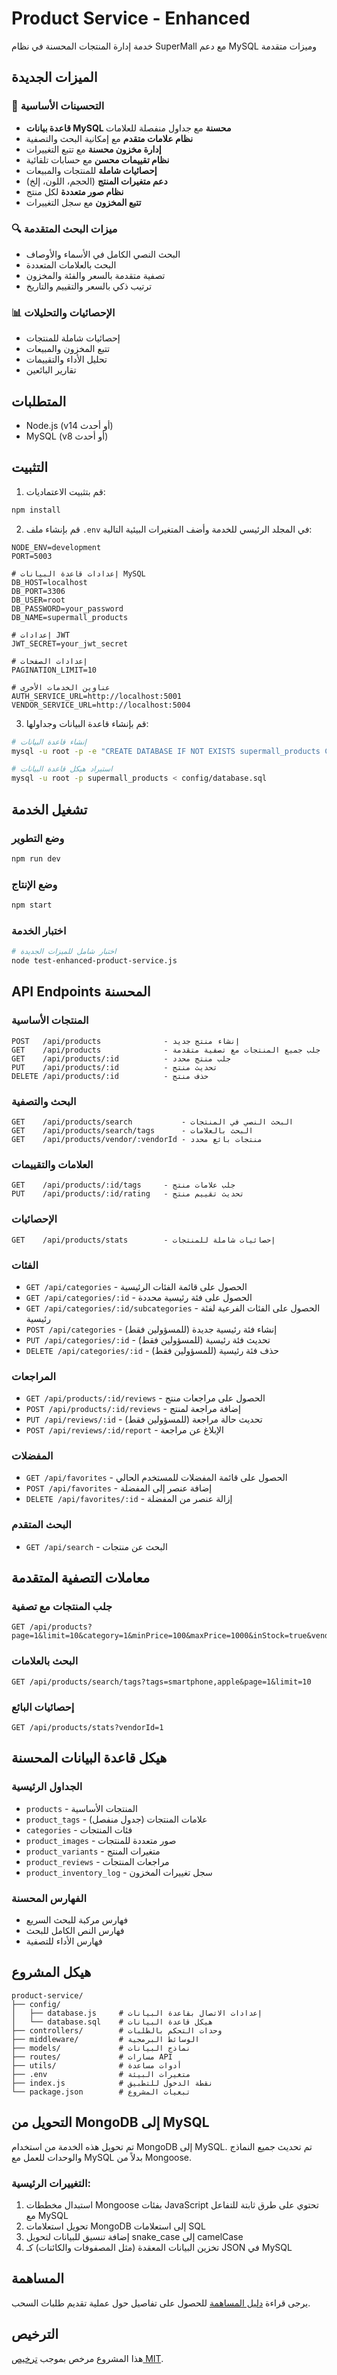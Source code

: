 # Product Service - Enhanced

خدمة إدارة المنتجات المحسنة في نظام SuperMall مع دعم MySQL وميزات متقدمة

## الميزات الجديدة

### 🚀 التحسينات الأساسية
- **قاعدة بيانات MySQL محسنة** مع جداول منفصلة للعلامات
- **نظام علامات متقدم** مع إمكانية البحث والتصفية
- **إدارة مخزون محسنة** مع تتبع التغييرات
- **نظام تقييمات محسن** مع حسابات تلقائية
- **إحصائيات شاملة** للمنتجات والمبيعات
- **دعم متغيرات المنتج** (الحجم، اللون، إلخ)
- **نظام صور متعددة** لكل منتج
- **تتبع المخزون** مع سجل التغييرات

### 🔍 ميزات البحث المتقدمة
- البحث النصي الكامل في الأسماء والأوصاف
- البحث بالعلامات المتعددة
- تصفية متقدمة بالسعر والفئة والمخزون
- ترتيب ذكي بالسعر والتقييم والتاريخ

### 📊 الإحصائيات والتحليلات
- إحصائيات شاملة للمنتجات
- تتبع المخزون والمبيعات
- تحليل الأداء والتقييمات
- تقارير البائعين

## المتطلبات

- Node.js (v14 أو أحدث)
- MySQL (v8 أو أحدث)

## التثبيت

1. قم بتثبيت الاعتماديات:

```bash
npm install
```

2. قم بإنشاء ملف `.env` في المجلد الرئيسي للخدمة وأضف المتغيرات البيئية التالية:

```
NODE_ENV=development
PORT=5003

# إعدادات قاعدة البيانات MySQL
DB_HOST=localhost
DB_PORT=3306
DB_USER=root
DB_PASSWORD=your_password
DB_NAME=supermall_products

# إعدادات JWT
JWT_SECRET=your_jwt_secret

# إعدادات الصفحات
PAGINATION_LIMIT=10

# عناوين الخدمات الأخرى
AUTH_SERVICE_URL=http://localhost:5001
VENDOR_SERVICE_URL=http://localhost:5004
```

3. قم بإنشاء قاعدة البيانات وجداولها:

```bash
# إنشاء قاعدة البيانات
mysql -u root -p -e "CREATE DATABASE IF NOT EXISTS supermall_products CHARACTER SET utf8mb4 COLLATE utf8mb4_unicode_ci;"

# استيراد هيكل قاعدة البيانات
mysql -u root -p supermall_products < config/database.sql
```

## تشغيل الخدمة

### وضع التطوير

```bash
npm run dev
```

### وضع الإنتاج

```bash
npm start
```

### اختبار الخدمة
```bash
# اختبار شامل للميزات الجديدة
node test-enhanced-product-service.js
```

## API Endpoints المحسنة

### المنتجات الأساسية
```
POST   /api/products              - إنشاء منتج جديد
GET    /api/products              - جلب جميع المنتجات مع تصفية متقدمة
GET    /api/products/:id          - جلب منتج محدد
PUT    /api/products/:id          - تحديث منتج
DELETE /api/products/:id          - حذف منتج
```

### البحث والتصفية
```
GET    /api/products/search           - البحث النصي في المنتجات
GET    /api/products/search/tags      - البحث بالعلامات
GET    /api/products/vendor/:vendorId - منتجات بائع محدد
```

### العلامات والتقييمات
```
GET    /api/products/:id/tags     - جلب علامات منتج
PUT    /api/products/:id/rating   - تحديث تقييم منتج
```

### الإحصائيات
```
GET    /api/products/stats        - إحصائيات شاملة للمنتجات
```

### الفئات

- `GET /api/categories` - الحصول على قائمة الفئات الرئيسية
- `GET /api/categories/:id` - الحصول على فئة رئيسية محددة
- `GET /api/categories/:id/subcategories` - الحصول على الفئات الفرعية لفئة رئيسية
- `POST /api/categories` - إنشاء فئة رئيسية جديدة (للمسؤولين فقط)
- `PUT /api/categories/:id` - تحديث فئة رئيسية (للمسؤولين فقط)
- `DELETE /api/categories/:id` - حذف فئة رئيسية (للمسؤولين فقط)

### المراجعات

- `GET /api/products/:id/reviews` - الحصول على مراجعات منتج
- `POST /api/products/:id/reviews` - إضافة مراجعة لمنتج
- `PUT /api/reviews/:id` - تحديث حالة مراجعة (للمسؤولين فقط)
- `POST /api/reviews/:id/report` - الإبلاغ عن مراجعة

### المفضلات

- `GET /api/favorites` - الحصول على قائمة المفضلات للمستخدم الحالي
- `POST /api/favorites` - إضافة عنصر إلى المفضلة
- `DELETE /api/favorites/:id` - إزالة عنصر من المفضلة

### البحث المتقدم

- `GET /api/search` - البحث عن منتجات

## معاملات التصفية المتقدمة

### جلب المنتجات مع تصفية
```
GET /api/products?page=1&limit=10&category=1&minPrice=100&maxPrice=1000&inStock=true&vendor=1&sortBy=price_asc
```

### البحث بالعلامات
```
GET /api/products/search/tags?tags=smartphone,apple&page=1&limit=10
```

### إحصائيات البائع
```
GET /api/products/stats?vendorId=1
```

## هيكل قاعدة البيانات المحسنة

### الجداول الرئيسية
- `products` - المنتجات الأساسية
- `product_tags` - علامات المنتجات (جدول منفصل)
- `categories` - فئات المنتجات
- `product_images` - صور متعددة للمنتجات
- `product_variants` - متغيرات المنتج
- `product_reviews` - مراجعات المنتجات
- `product_inventory_log` - سجل تغييرات المخزون

### الفهارس المحسنة
- فهارس مركبة للبحث السريع
- فهارس النص الكامل للبحث
- فهارس الأداء للتصفية

## هيكل المشروع

```
product-service/
├── config/
│   ├── database.js     # إعدادات الاتصال بقاعدة البيانات
│   └── database.sql    # هيكل قاعدة البيانات
├── controllers/        # وحدات التحكم بالطلبات
├── middleware/         # الوسائط البرمجية
├── models/             # نماذج البيانات
├── routes/             # مسارات API
├── utils/              # أدوات مساعدة
├── .env                # متغيرات البيئة
├── index.js            # نقطة الدخول للتطبيق
└── package.json        # تبعيات المشروع
```

## التحويل من MongoDB إلى MySQL

تم تحويل هذه الخدمة من استخدام MongoDB إلى MySQL. تم تحديث جميع النماذج والوحدات للعمل مع MySQL بدلاً من Mongoose.

### التغييرات الرئيسية:

1. استبدال مخططات Mongoose بفئات JavaScript تحتوي على طرق ثابتة للتفاعل مع MySQL
2. تحويل استعلامات MongoDB إلى استعلامات SQL
3. إضافة تنسيق للبيانات لتحويل snake_case إلى camelCase
4. تخزين البيانات المعقدة (مثل المصفوفات والكائنات) كـ JSON في MySQL

## المساهمة

يرجى قراءة [دليل المساهمة](CONTRIBUTING.md) للحصول على تفاصيل حول عملية تقديم طلبات السحب.

## الترخيص

هذا المشروع مرخص بموجب [ترخيص MIT](LICENSE).